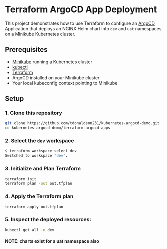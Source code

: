 # Terraform ArgoCD App Deployment

This project demonstrates how to use Terraform to configure an [ArgoCD](https://argo-cd.readthedocs.io/) Application that deploys an NGINX Helm chart into `dev` and `uat` namespaces on a Minikube Kubernetes cluster.

## Prerequisites

- [Minikube](https://minikube.sigs.k8s.io/docs/start/) running a Kubernetes cluster  
- [kubectl](https://kubernetes.io/docs/tasks/tools/#kubectl)  
- [Terraform](https://www.terraform.io/downloads)  
- ArgoCD installed on your Minikube cluster  
- Your local kubeconfig context pointing to Minikube  

## Setup

### 1. Clone this repository

```bash
git clone https://github.com/tdonaldson231/kubernetes-argocd-demo.git
cd kubernetes-argocd-demo/terraform-argocd-apps
```

### 2. Select the `dev` workspace

```bash
$ terraform workspace select dev
Switched to workspace "dev".
```

### 3. Initialize and Plan Terraform

```bash
terraform init
terraform plan -out out.tfplan
```

### 4. Apply the Terraform plan

```bash
terraform apply out.tfplan
```

### 5. Inspect the deployed resources:

```bash
kubectl get all -n dev
```

#### NOTE: charts exist for a uat namespace also